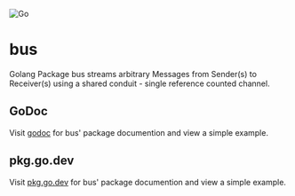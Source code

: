 ![Go](https://github.com/WhisperingChaos/bus/workflows/Go/badge.svg)
# bus
Golang Package bus streams arbitrary Messages from Sender(s) to Receiver(s) using a shared conduit - single reference counted channel.
## GoDoc
Visit [godoc](https://godoc.org/github.com/WhisperingChaos/bus) for bus' package documention and view a simple example.
## pkg.go.dev
Visit [pkg.go.dev](https://pkg.go.dev/github.com/WhisperingChaos/bus?tab=doc) for bus' package documention and view a simple example.
